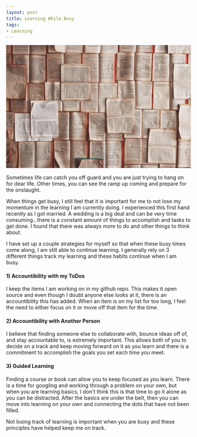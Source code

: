 ```yaml
---
layout: post
title: Learning While Busy
tags:
- Learning
---
```

![Many Books Laying Open](./assets/images/learning-while-busy.jpeg)  

Sometimes life can catch you off guard and you are just trying to hang on for dear life. Other times, you can see the ramp up coming and prepare for the onslaught.

When things get busy, I still feel that it is important for me to not lose my momentum in the learning I am currently doing. I experienced this first hand recently as I got married. A wedding is a big deal and can be very time consuming...there is a constant amount of things to accomplish and tasks to get done. I found that there was always more to do and other things to think about.

I have set up a couple strategies for myself so that when these busy times come along, I am still able to continue learning. I generally rely on 3 different things track my learning and these habits continue when I am busy.

#### 1) Accountibility with my ToDos
  I keep the items I am working on in my github repo. This makes it open source and even though I doubt anyone else looks at it, there is an accountibility this has added. When an item is on my list for too long, I feel the need to either focus on it or move off that item for the time.

#### 2) Accountibility with Another Person
  I believe that finding someone else to collaborate with, bounce ideas off of, and stay accountable to, is extremely important. This allows both of you to decide on a track and keep moving forward on it as you learn and there is a commitment to accomplish the goals you set each time you meet.

#### 3) Guided Learning
  Finding a course or book can allow you to keep focused as you learn. There is a time for googling and working through a problem on your own, but when you are learning basics, I don't think this is that time to go it alone as you can be distracted. After the basics are under the belt, then you can move into learning on your own and connecting the dots that have not been filled.

Not losing track of learning is important when you are busy and these principles have helped keep me on track.
